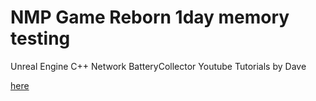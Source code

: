 # NMP Game Reborn 1day memory testing
Unreal Engine C++ Network BatteryCollector Youtube Tutorials by Dave

[here](https://www.youtube.com/user/SirReality357/videos)
